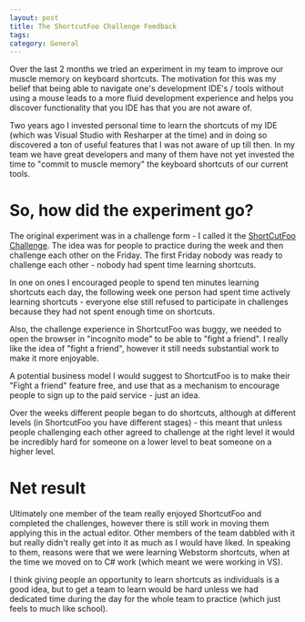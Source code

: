 ```yaml
---
layout: post
title: The ShortcutFoo Challenge Feedback 
tags: 
category: General
---
```

Over the last 2 months we tried an experiment in my team to improve our muscle memory on keyboard shortcuts. The motivation for this was my belief that being able to navigate one's development IDE's / tools without using a mouse leads to a more fluid development experience and helps you discover functionality that you IDE has that you are not aware of.

Two years ago I invested personal time to learn the shortcuts of my IDE (which was Visual Studio with Resharper at the time) and in doing so discovered a ton of useful features that I was not aware of up till then. In my team we have great developers and many of them have not yet invested the time to "commit to muscle memory" the keyboard shortcuts of our current tools.

# So, how did the experiment go?

The original experiment was in a challenge form - I called it the [ShortCutFoo Challenge](http://blog.markpearl.co.za/ShortcutFoo-Challenge). The idea was for people to practice during the week and then challenge each other on the Friday. The first Friday nobody was ready to challenge each other - nobody had spent time learning shortcuts.

In one on ones I encouraged people to spend ten minutes learning shortcuts each day, the following week one person had spent time actively learning shortcuts - everyone else still refused to participate in challenges because they had not spent enough time on shortcuts.

Also, the challenge experience in ShortcutFoo was buggy, we needed to open the browser in "incognito mode" to be able to "fight a friend". I really like the idea of "fight a friend", however it still needs substantial work to make it more enjoyable.

A potential business model I would suggest to ShortcutFoo is to make their "Fight a friend" feature free, and use that as a mechanism to encourage people to sign up to the paid service - just an idea.

Over the weeks different people began to do shortcuts, although at different levels (in ShortcutFoo you have different stages) - this meant that unless people challenging each other agreed to challenge at the right level it would be incredibly hard for someone on a lower level to beat someone on a higher level.

# Net result

Ultimately one member of the team really enjoyed ShortcutFoo and completed the challenges, however there is still work in moving them applying this in the actual editor.
Other members of the team dabbled with it but really didn't really get into it as much as I would have liked. In speaking to them, reasons were that we were learning Webstorm shortcuts, when at the time we moved on to C# work (which meant we were working in VS).

I think giving people an opportunity to learn shortcuts as individuals is a good idea, but to get a team to learn would be hard unless we had dedicated time during the day for the whole team to practice (which just feels to much like school).



